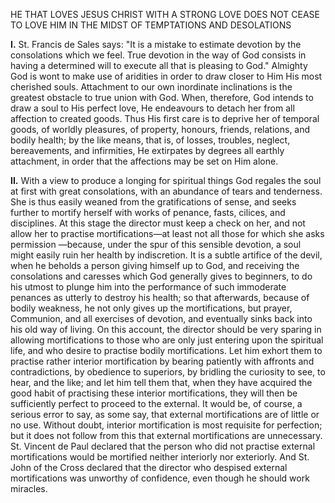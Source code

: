 
HE THAT LOVES JESUS CHRIST WITH A STRONG LOVE DOES NOT CEASE TO LOVE HIM IN THE MIDST OF TEMPTATIONS AND DESOLATIONS

**I\.** St. Francis de Sales says: \"It is a mistake to estimate devotion by the consolations which we feel. True devotion in the way of God consists in having a determined will to execute all that is pleasing to God.\" Almighty God is wont to make use of aridities in order to draw closer to Him His most cherished souls. Attachment to our own inordinate inclinations is the greatest obstacle to true union with God. When, therefore, God intends to draw a soul to His perfect love, He endeavours to detach her from all affection to created goods. Thus His first care is to deprive her of temporal goods, of worldly pleasures, of property, honours, friends, relations, and bodily health; by the like means, that is, of losses, troubles, neglect, bereavements, and infirmities, He extirpates by degrees all earthly attachment, in order that the affections may be set on Him alone.

**II\.** With a view to produce a longing for spiritual things God regales the soul at first with great consolations, with an abundance of tears and tenderness. She is thus easily weaned from the gratifications of sense, and seeks further to mortify herself with works of penance, fasts, cilices, and disciplines. At this stage the director must keep a check on her, and not allow her to practise mortifications—at least not all those for which she asks permission —because, under the spur of this sensible devotion, a soul might easily ruin her health by indiscretion. It is a subtle artifice of the devil, when he beholds a person giving himself up to God, and receiving the consolations and caresses which God generally gives to beginners, to do his utmost to plunge him into the performance of such immoderate penances as utterly to destroy his health; so that afterwards, because of bodily weakness, he not only gives up the mortifications, but prayer, Communion, and all exercises of devotion, and eventually sinks back into his old way of living. On this account, the director should be very sparing in allowing mortifications to those who are only just entering upon the spiritual life, and who desire to practise bodily mortifications. Let him exhort them to practise rather interior mortification by bearing patiently with affronts and contradictions, by obedience to superiors, by bridling the curiosity to see, to hear, and the like; and let him tell them that, when they have acquired the good habit of practising these interior mortifications, they will then be sufficiently perfect to proceed to the external. It would be, of course, a serious error to say, as some say, that external mortifications are of little or no use. Without doubt, interior mortification is most requisite for perfection; but it does not follow from this that external mortifications are unnecessary. St. Vincent de Paul declared that the person who did not practise external mortifications would be mortified neither interiorly nor exteriorly. And St. John of the Cross declared that the director who despised external mortifications was unworthy of confidence, even though he should work miracles.


